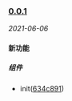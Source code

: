 ### [0.0.1](https://github.com/WenHaoHuang/detail/compare/634c891...v0.0.1)

_2021-06-06_

#### 新功能

##### 组件
- init([634c891](https://github.com/WenHaoHuang/detail/commit/634c891))



